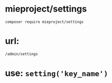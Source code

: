 
# mieproject/settings
    composer require mieproject/settings
    
# url:
`/admin/settings`

# use: `setting('key_name')`
